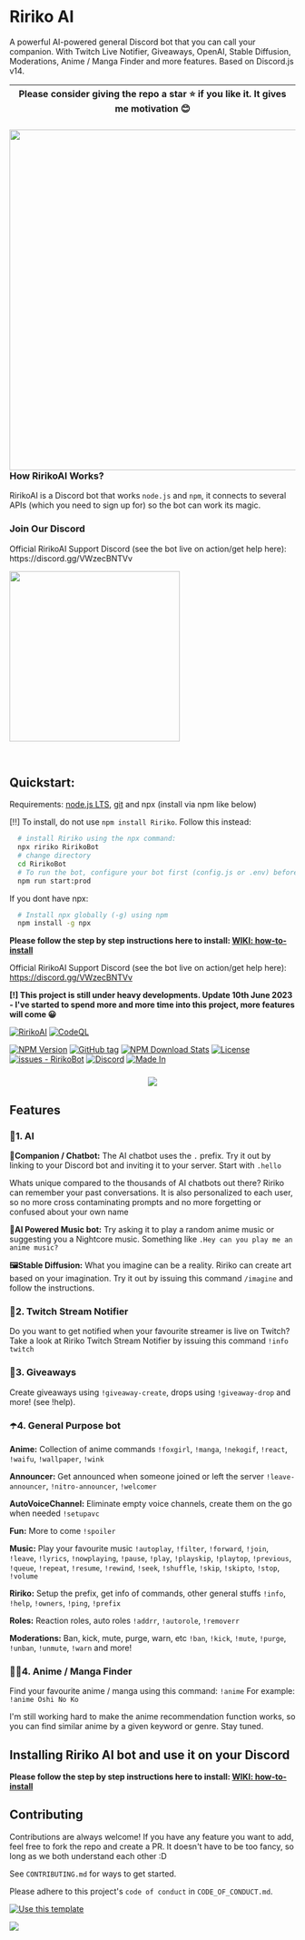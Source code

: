 # Ririko AI
A powerful AI-powered general Discord bot that you can call your companion. With Twitch Live Notifier, Giveaways, OpenAI, Stable Diffusion, Moderations, Anime / Manga Finder and more features. Based on Discord.js v14.

| Please consider giving the repo a star ⭐ if you like it. It gives me motivation 😊 |
| --- |

<div align="center">
<img align="left" width="600px" src="https://repository-images.githubusercontent.com/606736855/f1ef8a0f-dfc1-4477-b42d-ac2e9945e77e">

  <div align="left">

### How RirikoAI Works?

RirikoAI is a Discord bot that works `node.js` and `npm`, it connects to several APIs (which you need to sign up for) so the bot can work its magic. 
    
### Join Our Discord
    
<p>Official RirikoAI Support Discord (see the bot live on action/get help here): https://discord.gg/VWzecBNTVv</p>

<img src="https://i.imgur.com/85Z84vf.png" width="300px" align="center">


  </div>
</div>

<p>&nbsp;</p>

## Quickstart:
Requirements: [node.js LTS](https://nodejs.org/en/download), [git](https://git-scm.com/download/win) and npx (install via npm like below)

[!!] To install, do not use `npm install Ririko`. Follow this instead:

```bash
  # install Ririko using the npx command:
  npx ririko RirikoBot 
  # change directory
  cd RirikoBot
  # To run the bot, configure your bot first (config.js or .env) before running this:
  npm run start:prod
```

If you dont have npx:

```bash
  # Install npx globally (-g) using npm
  npm install -g npx
```

**Please follow the step by step instructions here to install: [WIKI: how-to-install](https://github.com/RirikoAI/RirikoBot/wiki/How-to-Install)**

Official RirikoAI Support Discord (see the bot live on action/get help here): https://discord.gg/VWzecBNTVv

**[!] This project is still under heavy developments. Update 10th June 2023 - I've started to spend more and more time into this project, more features will come 😀**

[![RirikoAI](https://circleci.com/gh/RirikoAI/RirikoBot.svg?style=svg)](https://app.circleci.com/pipelines/github/RirikoAI/RirikoBot?branch=master)
[![CodeQL](https://github.com/RirikoAI/RirikoBot/workflows/CodeQL/badge.svg)](https://github.com/RirikoAI/RirikoBot/actions?query=workflow%3ACodeQL)

[![NPM Version](https://badge.fury.io/js/ririko.svg)](https://npmjs.org/package/ririko)
[![GitHub tag](https://img.shields.io/github/tag/RirikoAI/RirikoBot?include_prereleases=&sort=semver&color=blue)](https://github.com/RirikoAI/RirikoBot/releases/)
[![NPM Download Stats](https://img.shields.io/npm/dw/ririko)](https://www.npmjs.com/package/ririko)
[![License](https://img.shields.io/badge/License-MIT-blue)](#license)
[![issues - RirikoBot](https://img.shields.io/github/issues/RirikoAI/RirikoBot)](https://github.com/RirikoAI/RirikoBot/issues)
[![Discord](https://img.shields.io/discord/1084420682995224716?color=blue&label=Discord&logo=discord&logoColor=white)](https://discord.gg/VWzecBNTVv)
[![Made In](https://img.shields.io/badge/made%20in-Malaysia-red.svg)](https://www.google.com/search?q=malaysia)

###

<div align="center">
  <img src="https://ririko.angel.net.my/ririkobg.jpg">
</div>

###

## Features
### 🤖1. AI
**💬Companion / Chatbot:**
The AI chatbot uses the `.` prefix. Try it out by linking to your Discord bot and inviting it to your server. Start with `.hello`

Whats unique compared to the thousands of AI chatbots out there? 
Ririko can remember your past conversations. It is also personalized to each user, so no more cross contaminating prompts and no more forgetting or confused about your own name

**🎵AI Powered Music bot:**
Try asking it to play a random anime music or suggesting you a Nightcore music. Something like `.Hey can you play me an anime music?`

**🖼️Stable Diffusion:**
What you imagine can be a reality. Ririko can create art based on your imagination. Try it out by issuing this command `/imagine` and follow the instructions.

### 🎥2. Twitch Stream Notifier
Do you want to get notified when your favourite streamer is live on Twitch? Take a look at Ririko Twitch Stream Notifier by issuing this command `!info twitch`

### 🎉3. Giveaways 
Create giveaways using `!giveaway-create`, drops using `!giveaway-drop` and more! (see !help).

### ☂️4. General Purpose bot
**Anime:** Collection of anime commands
 `!foxgirl`, `!manga`, `!nekogif`, `!react`, `!waifu`, `!wallpaper`, `!wink` 

**Announcer:** Get announced when someone joined or left the server
`!leave-announcer`, `!nitro-announcer`, `!welcomer`  

**AutoVoiceChannel:** Eliminate empty voice channels, create them on the go when needed
 `!setupavc`  

**Fun:** More to come
`!spoiler`  

**Music:** Play your favourite music
 `!autoplay`, `!filter`, `!forward`, `!join`, `!leave`, `!lyrics`, `!nowplaying`, `!pause`, `!play`, `!playskip`, `!playtop`, `!previous`, `!queue`, `!repeat`, `!resume`, `!rewind`, `!seek`, `!shuffle`, `!skip`, `!skipto`, `!stop`, `!volume`  

**Ririko:** Setup the prefix, get info of commands, other general stuffs
 `!info`, `!help`, `!owners`, `!ping`, `!prefix`  

**Roles:** Reaction roles, auto roles
`!addrr`, `!autorole`, `!removerr`

**Moderations:** Ban, kick, mute, purge, warn, etc
`!ban`, `!kick`, `!mute`, `!purge`, `!unban`, `!unmute`, `!warn` and more!

### 🥷🏻4. Anime / Manga Finder
Find your favourite anime / manga using this command: `!anime` 
For example: `!anime Oshi No Ko`

I'm still working hard to make the anime recommendation function works, so you can find similar anime by a given keyword or genre. Stay tuned.

## Installing Ririko AI bot and use it on your Discord
**Please follow the step by step instructions here to install: [WIKI: how-to-install](https://github.com/RirikoAI/RirikoBot/wiki/How-to-Install)**

## Contributing

Contributions are always welcome! If you have any feature you want to add, feel free to fork the repo and create a PR. It doesn't have to be too fancy, so long as we both understand each other :D

See `CONTRIBUTING.md` for ways to get started.

Please adhere to this project's `code of conduct` in `CODE_OF_CONDUCT.md`.

[![Use this template](https://img.shields.io/badge/Generate-Use_this_template-2ea44f?style=for-the-badge)](https://github.com/RirikoAI/RirikoBot/generate) 

<img src="https://api.visitorbadge.io/api/VisitorHit?user=RirikoAI&repo=RirikoBot&countColor=%237B1E7A" />
